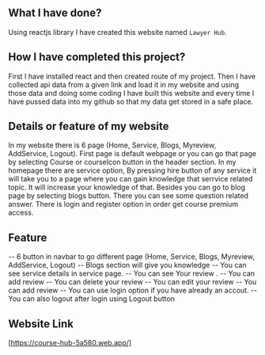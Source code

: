 ## What I have done?
Using reactjs library I have created this website named `Lawyer Hub`.

## How I have completed this project?
First I have installed react and then created route of my project. Then I have collected api data from a given link and load it in my website and using those data and doing some coding I have built this website and every time I have pussed data into my github so that my data get stored in a safe place. 

## Details or feature of my website
 In my website there is 6 page (Home, Service, Blogs, Myreview, AddService, Logout). First page is default webpage or you can go that page by selecting Course or courseIcon button in the header section. In my homepage there are service option, By pressing hire button of any service it will take you to a page where you can gain knowledge that serrvice related topic. It will increase your knowledge of that. Besides you can go to blog page by selecting blogs button. There you can see some question related answer. There is login and register option in order get course premium access.
## Feature 
 -- 6 button in navbar to go different page (Home, Service, Blogs, Myreview, AddService, Logout)
 -- Blogs section will give you knowledge 
 -- You can see service details in service page.
 -- You can see Your review .
 -- You can add review
 -- You can delete your review
 -- You can edit your review
 -- You can add review
 -- You can use login option if you have already an accout.
 -- You can also logout after login using Logout button

 ## Website Link
[https://course-hub-5a580.web.app/]